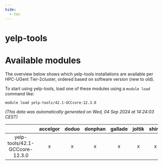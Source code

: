 ```yaml
---
hide:
  - toc
---
```


yelp-tools
==========

# Available modules


The overview below shows which yelp-tools installations are available per HPC-UGent Tier-2cluster, ordered based on software version (new to old).

To start using yelp-tools, load one of these modules using a `module load` command like:

```shell
module load yelp-tools/42.1-GCCcore-12.3.0
```

*(This data was automatically generated on Wed, 04 Sep 2024 at 14:24:03 CEST)*  

| |accelgor|doduo|donphan|gallade|joltik|shinx|skitty|
| :---: | :---: | :---: | :---: | :---: | :---: | :---: | :---: |
|yelp-tools/42.1-GCCcore-12.3.0|x|x|x|x|x|x|x|
